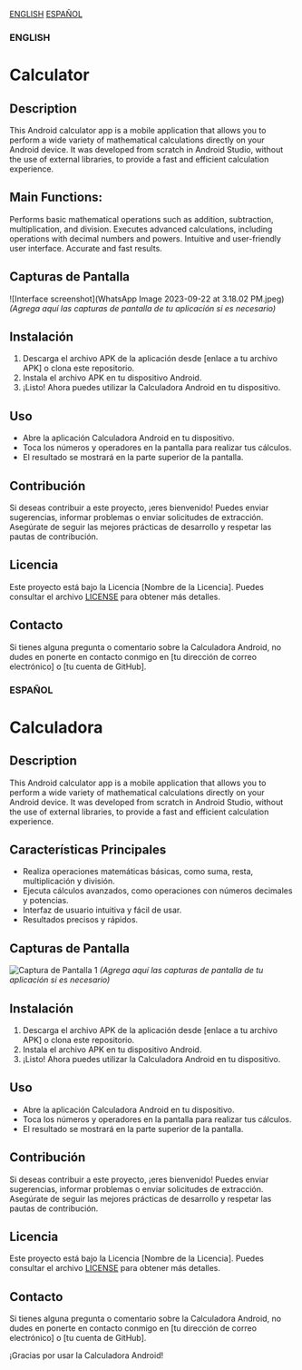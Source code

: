 [ENGLISH](#english)
[ESPAÑOL](#español)

### ENGLISH
# Calculator

## Description
This Android calculator app is a mobile application that allows you to perform a wide variety of mathematical calculations directly on your Android device. It was developed from scratch in Android Studio, 
without the use of external libraries, to provide a fast and efficient calculation experience.

## Main Functions:

Performs basic mathematical operations such as addition, subtraction, multiplication, and division.
Executes advanced calculations, including operations with decimal numbers and powers.
Intuitive and user-friendly user interface.
Accurate and fast results.

## Capturas de Pantalla
![Interface screenshot](WhatsApp Image 2023-09-22 at 3.18.02 PM.jpeg)
_(Agrega aquí las capturas de pantalla de tu aplicación si es necesario)_

## Instalación
1. Descarga el archivo APK de la aplicación desde [enlace a tu archivo APK] o clona este repositorio.
2. Instala el archivo APK en tu dispositivo Android.
3. ¡Listo! Ahora puedes utilizar la Calculadora Android en tu dispositivo.

## Uso
- Abre la aplicación Calculadora Android en tu dispositivo.
- Toca los números y operadores en la pantalla para realizar tus cálculos.
- El resultado se mostrará en la parte superior de la pantalla.

## Contribución
Si deseas contribuir a este proyecto, ¡eres bienvenido! Puedes enviar sugerencias, informar problemas o enviar solicitudes de extracción. Asegúrate de seguir las mejores prácticas de desarrollo y respetar las pautas de contribución.

## Licencia
Este proyecto está bajo la Licencia [Nombre de la Licencia]. Puedes consultar el archivo [LICENSE](LICENSE) para obtener más detalles.

## Contacto
Si tienes alguna pregunta o comentario sobre la Calculadora Android, no dudes en ponerte en contacto conmigo en [tu dirección de correo electrónico] o [tu cuenta de GitHub].

### ESPAÑOL
# Calculadora

## Description
This Android calculator app is a mobile application that allows you to perform a wide variety of mathematical calculations directly on your Android device. It was developed from scratch in Android Studio, 
without the use of external libraries, to provide a fast and efficient calculation experience.
## Características Principales
- Realiza operaciones matemáticas básicas, como suma, resta, multiplicación y división.
- Ejecuta cálculos avanzados, como operaciones con números decimales y potencias.
- Interfaz de usuario intuitiva y fácil de usar.
- Resultados precisos y rápidos.

## Capturas de Pantalla
![Captura de Pantalla 1](screenshot1.png)
_(Agrega aquí las capturas de pantalla de tu aplicación si es necesario)_

## Instalación
1. Descarga el archivo APK de la aplicación desde [enlace a tu archivo APK] o clona este repositorio.
2. Instala el archivo APK en tu dispositivo Android.
3. ¡Listo! Ahora puedes utilizar la Calculadora Android en tu dispositivo.

## Uso
- Abre la aplicación Calculadora Android en tu dispositivo.
- Toca los números y operadores en la pantalla para realizar tus cálculos.
- El resultado se mostrará en la parte superior de la pantalla.

## Contribución
Si deseas contribuir a este proyecto, ¡eres bienvenido! Puedes enviar sugerencias, informar problemas o enviar solicitudes de extracción. Asegúrate de seguir las mejores prácticas de desarrollo y respetar las pautas de contribución.

## Licencia
Este proyecto está bajo la Licencia [Nombre de la Licencia]. Puedes consultar el archivo [LICENSE](LICENSE) para obtener más detalles.

## Contacto
Si tienes alguna pregunta o comentario sobre la Calculadora Android, no dudes en ponerte en contacto conmigo en [tu dirección de correo electrónico] o [tu cuenta de GitHub].

¡Gracias por usar la Calculadora Android!
